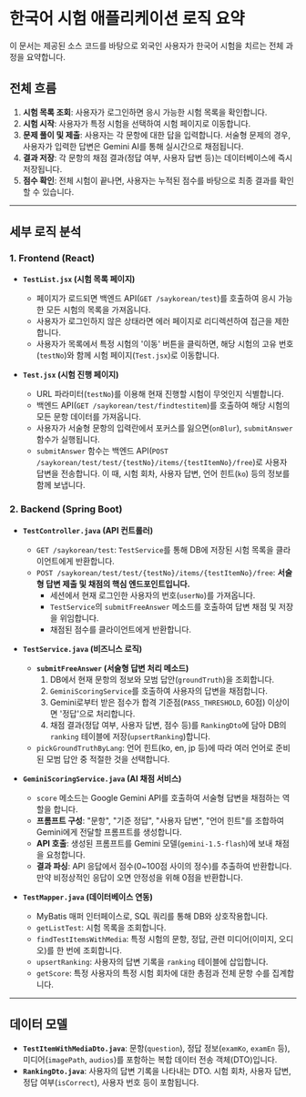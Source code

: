 # 한국어 시험 애플리케이션 로직 요약

이 문서는 제공된 소스 코드를 바탕으로 외국인 사용자가 한국어 시험을 치르는 전체 과정을 요약합니다.

## 전체 흐름

1.  **시험 목록 조회**: 사용자가 로그인하면 응시 가능한 시험 목록을 확인합니다.
2.  **시험 시작**: 사용자가 특정 시험을 선택하여 시험 페이지로 이동합니다.
3.  **문제 풀이 및 제출**: 사용자는 각 문항에 대한 답을 입력합니다. 서술형 문제의 경우, 사용자가 입력한 답변은 Gemini AI를 통해 실시간으로 채점됩니다.
4.  **결과 저장**: 각 문항의 채점 결과(정답 여부, 사용자 답변 등)는 데이터베이스에 즉시 저장됩니다.
5.  **점수 확인**: 전체 시험이 끝나면, 사용자는 누적된 점수를 바탕으로 최종 결과를 확인할 수 있습니다.

---

## 세부 로직 분석

### 1. Frontend (React)

-   **`TestList.jsx` (시험 목록 페이지)**
    -   페이지가 로드되면 백엔드 API(`GET /saykorean/test`)를 호출하여 응시 가능한 모든 시험의 목록을 가져옵니다.
    -   사용자가 로그인하지 않은 상태라면 에러 페이지로 리디렉션하여 접근을 제한합니다.
    -   사용자가 목록에서 특정 시험의 '이동' 버튼을 클릭하면, 해당 시험의 고유 번호(`testNo`)와 함께 시험 페이지(`Test.jsx`)로 이동합니다.

-   **`Test.jsx` (시험 진행 페이지)**
    -   URL 파라미터(`testNo`)를 이용해 현재 진행할 시험이 무엇인지 식별합니다.
    -   백엔드 API(`GET /saykorean/test/findtestitem`)를 호출하여 해당 시험의 모든 문항 데이터를 가져옵니다.
    -   사용자가 서술형 문항의 입력란에서 포커스를 잃으면(`onBlur`), `submitAnswer` 함수가 실행됩니다.
    -   `submitAnswer` 함수는 백엔드 API(`POST /saykorean/test/test/{testNo}/items/{testItemNo}/free`)로 사용자 답변을 전송합니다. 이 때, 시험 회차, 사용자 답변, 언어 힌트(`ko`) 등의 정보를 함께 보냅니다.

### 2. Backend (Spring Boot)

-   **`TestController.java` (API 컨트롤러)**
    -   `GET /saykorean/test`: `TestService`를 통해 DB에 저장된 시험 목록을 클라이언트에게 반환합니다.
    -   `POST /saykorean/test/test/{testNo}/items/{testItemNo}/free`: **서술형 답변 제출 및 채점의 핵심 엔드포인트입니다.**
        -   세션에서 현재 로그인한 사용자의 번호(`userNo`)를 가져옵니다.
        -   `TestService`의 `submitFreeAnswer` 메소드를 호출하여 답변 채점 및 저장을 위임합니다.
        -   채점된 점수를 클라이언트에게 반환합니다.

-   **`TestService.java` (비즈니스 로직)**
    -   **`submitFreeAnswer` (서술형 답변 처리 메소드)**
        1.  DB에서 현재 문항의 정보와 모범 답안(`groundTruth`)을 조회합니다.
        2.  `GeminiScoringService`를 호출하여 사용자의 답변을 채점합니다.
        3.  Gemini로부터 받은 점수가 합격 기준점(`PASS_THRESHOLD`, 60점) 이상이면 '정답'으로 처리합니다.
        4.  채점 결과(정답 여부, 사용자 답변, 점수 등)를 `RankingDto`에 담아 DB의 `ranking` 테이블에 저장(`upsertRanking`)합니다.
    -   `pickGroundTruthByLang`: 언어 힌트(ko, en, jp 등)에 따라 여러 언어로 준비된 모범 답안 중 적절한 것을 선택합니다.

-   **`GeminiScoringService.java` (AI 채점 서비스)**
    -   `score` 메소드는 Google Gemini API를 호출하여 서술형 답변을 채점하는 역할을 합니다.
    -   **프롬프트 구성**: "문항", "기준 정답", "사용자 답변", "언어 힌트"를 조합하여 Gemini에게 전달할 프롬프트를 생성합니다.
    -   **API 호출**: 생성된 프롬프트를 Gemini 모델(`gemini-1.5-flash`)에 보내 채점을 요청합니다.
    -   **결과 파싱**: API 응답에서 점수(0~100점 사이의 정수)를 추출하여 반환합니다. 만약 비정상적인 응답이 오면 안정성을 위해 0점을 반환합니다.

-   **`TestMapper.java` (데이터베이스 연동)**
    -   MyBatis 매퍼 인터페이스로, SQL 쿼리를 통해 DB와 상호작용합니다.
    -   `getListTest`: 시험 목록을 조회합니다.
    -   `findTestItemsWithMedia`: 특정 시험의 문항, 정답, 관련 미디어(이미지, 오디오)를 한 번에 조회합니다.
    -   `upsertRanking`: 사용자의 답변 기록을 `ranking` 테이블에 삽입합니다.
    -   `getScore`: 특정 사용자의 특정 시험 회차에 대한 총점과 전체 문항 수를 집계합니다.

---

## 데이터 모델

-   **`TestItemWithMediaDto.java`**: 문항(`question`), 정답 정보(`examKo`, `examEn` 등), 미디어(`imagePath`, `audios`)를 포함하는 복합 데이터 전송 객체(DTO)입니다.
-   **`RankingDto.java`**: 사용자의 답변 기록을 나타내는 DTO. 시험 회차, 사용자 답변, 정답 여부(`isCorrect`), 사용자 번호 등이 포함됩니다.
